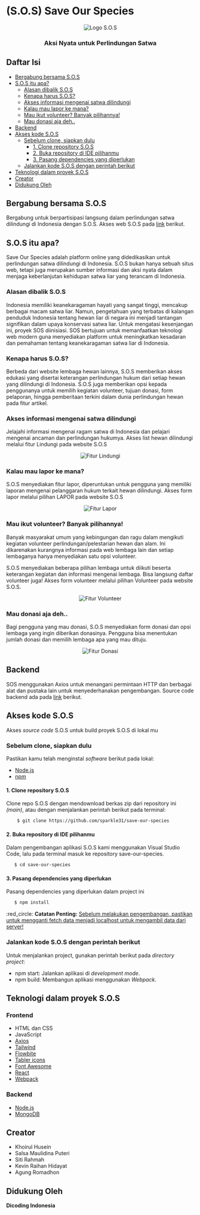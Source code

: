 # (S.O.S) Save Our Species

<p align="center">
  <img src="https://github.com/sparkle31/save-our-species/blob/main/public/logo300x300.png" alt="Logo S.O.S">
</p>

<h3 align="center">Aksi Nyata untuk Perlindungan Satwa</h3>

## Daftar Isi
- [Bergabung bersama S.O.S](#bergabung-bersama-sos)
- [S.O.S itu apa?](#sos-itu-apa)
  - [Alasan dibalik S.O.S](#alasan-dibalik-sos)
  - [Kenapa harus S.O.S?](#kenapa-harus-sos)
  - [Akses informasi mengenai satwa dilindungi](#akses-informasi-mengenai-satwa-dilindungi)
  - [Kalau mau lapor ke mana?](#kalau-mau-lapor-ke-mana)
  - [Mau ikut volunteer? Banyak pilihannya!](#mau-ikut-volunteer-banyak-pilihannya)
  - [Mau donasi aja deh..](#mau-donasi-aja-deh)
- [Backend](#backend)
- [Akses kode S.O.S](#akses-kode-sos)
  - [Sebelum clone, siapkan dulu](#sebelum-clone-siapkan-dulu)
    - [1. Clone repository S.O.S](#1-clone-repository-sos)
    - [2. Buka repository di IDE pilihanmu](#2-buka-repository-di-ide-pilihanmu)
    - [3. Pasang dependencies yang diperlukan](#3-pasang-dependencies-yang-diperlukan)
  - [Jalankan kode S.O.S dengan perintah berikut](#jalankan-kode-sos-dengan-perintah-berikut)
- [Teknologi dalam proyek S.O.S](#teknologi-dalam-proyek-sos)
- [Creator](#creator)
- [Didukung Oleh](#didukung-oleh)

## Bergabung bersama S.O.S
Bergabung untuk berpartisipasi langsung dalam perlindungan satwa dilindungi di Indonesia dengan S.O.S. Akses web S.O.S pada [link](https://www.saveourspecies.my.id/) berikut.

## S.O.S itu apa?
Save Our Species adalah platform online yang didedikasikan untuk perlindungan satwa dilindungi di Indonesia. S.O.S bukan hanya sebuah situs web, tetapi juga merupakan sumber informasi dan aksi nyata dalam menjaga keberlanjutan kehidupan satwa liar yang terancam di Indonesia.

### Alasan dibalik S.O.S
Indonesia memiliki keanekaragaman hayati yang sangat tinggi, mencakup berbagai macam satwa liar. Namun, pengetahuan yang terbatas di kalangan penduduk Indonesia tentang hewan liar di negara ini menjadi tantangan signifikan dalam upaya konservasi satwa liar. Untuk mengatasi kesenjangan ini, proyek SOS diinisiasi. SOS bertujuan untuk memanfaatkan teknologi web modern guna menyediakan platform untuk meningkatkan kesadaran dan pemahaman tentang keanekaragaman satwa liar di Indonesia.

### Kenapa harus S.O.S?
Berbeda dari website lembaga hewan lainnya, S.O.S memberikan akses edukasi yang disertai keterangan perlindungan hukum dari setiap hewan yang dilindungi di Indonesia. S.O.S juga memberikan opsi kepada penggunanya untuk memilih kegiatan volunteer, tujuan donasi, form pelaporan, hingga pemberitaan terkini dalam dunia perlindungan hewan pada fitur artikel.

### Akses informasi mengenai satwa dilindungi
Jelajahi informasi mengenai ragam satwa di Indonesia dan pelajari mengenai ancaman dan perlindungan hukumya. Akses list hewan dilindungi melalui fitur Lindungi pada website S.O.S

<p align="center">
  <img src="https://github.com/sparkle31/save-our-species/blob/main/public/images/screencapture-save-our-species-app-animals.png" alt="Fitur Lindungi">
</p>

### Kalau mau lapor ke mana?
S.O.S menyediakan fitur lapor, diperuntukan untuk pengguna yang memiliki laporan mengenai pelanggaran hukum terkait hewan dilindungi. Akses form lapor melalui pilihan LAPOR pada website S.O.S

<p align="center">
  <img src="https://github.com/sparkle31/save-our-species/blob/main/public/images/screencapture-saveourspecies-my-id-lapor-2023-12-17-01_11_12.png" alt="Fitur Lapor">
</p>

### Mau ikut volunteer? Banyak pilihannya!
Banyak masyarakat umum yang kebingungan dan ragu dalam mengikuti kegiatan volunteer perlindungan/pelestarian hewan dan alam. Ini dikarenakan kurangnya informasi pada web lembaga lain dan setiap lembaganya hanya menyediakan satu opsi volunteer.

S.O.S menyediakan beberapa pilihan lembaga untuk diikuti beserta keterangan kegiatan dan informasi mengenai lembaga. Bisa langsung daftar volunteer juga! Akses form volunteer melalui pilihan Volunteer pada website S.O.S.

<p align="center">
  <img src="https://github.com/sparkle31/save-our-species/blob/main/public/images/screencapture-saveourspecies-my-id-Volunteer-2023-12-17-01_08_38.png" alt="Fitur Volunteer">
</p>

### Mau donasi aja deh..
Bagi pengguna yang mau donasi, S.O.S menyediakan form donasi dan opsi lembaga yang ingin diberikan donasinya. Pengguna bisa menentukan jumlah donasi dan memilih lembaga apa yang mau dituju.

<p align="center">
  <img src="https://github.com/sparkle31/save-our-species/blob/main/public/images/screencapture-saveourspecies-my-id-donation-lembaga-6565769689c3b7056081153f-2023-12-17-01_11_49.png" alt="Fitur Donasi">
</p>

## Backend
SOS menggunakan Axios untuk menangani permintaan HTTP dan berbagai alat dan pustaka lain untuk menyederhanakan pengembangan. Source code backend ada pada [link](https://github.com/sparkle31/save-our-species/tree/main/src/back-end) berikut.

## Akses kode S.O.S
Akses *source code* S.O.S untuk build proyek S.O.S di lokal mu

### Sebelum clone, siapkan dulu
Pastikan kamu telah menginstal *software* berikut pada lokal:
- [Node.js](https://nodejs.org/)
- [npm](https://www.npmjs.com/)

#### 1. Clone repository S.O.S
Clone repo S.O.S dengan mendownload berkas zip dari repository ini *(main)*, atau dengan menjalankan perintah berikut pada terminal:

```bash
    $ git clone https://github.com/sparkle31/save-our-species
```

#### 2. Buka repository di IDE pilihanmu
Dalam pengembangan aplikasi S.O.S kami menggunakan Visual Studio Code, lalu pada terminal masuk ke repository save-our-species.

```bash
   $ cd save-our-species
```   

#### 3. Pasang dependencies yang diperlukan
Pasang dependencies yang diperlukan dalam project ini

```bash
   $ npm install
```

<p> :red_circle: <strong>Catatan Penting:</strong> <u>Sebelum melakukan pengembangan, pastikan untuk mengganti fetch data menjadi localhost untuk mengambil data dari server!</u></p>

### Jalankan kode S.O.S dengan perintah berikut
Untuk menjalankan project, gunakan perintah berikut pada *directory project*:
- npm start: Jalankan aplikasi di *development mode*.
- npm build: Membangun aplikasi menggunakan *Webpack*.

## Teknologi dalam proyek S.O.S
### Frontend
- HTML dan CSS
- JavaScript
- [Axios](https://github.com/axios/axios)
- [Tailwind](https://tailwindcss.com/)
- [Flowbite](https://flowbite.com/)
- [Tabler icons](https://tabler-icons.io/)
- [Font Awesome](https://fontawesome.com/icons)
- [React](https://react.dev/)
- [Webpack](https://webpack.js.org/)

### Backend
- [Node.js](https://nodejs.org/en)
- [MongoDB](https://www.mongodb.com/)

## Creator
- Khoirul Husein
- Salsa Maulidina Puteri
- Siti Rahmah
- Kevin Raihan Hidayat
- Agung Romadhon

## Didukung Oleh
**Dicoding Indonesia**
